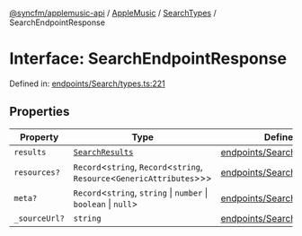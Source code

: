 [@syncfm/applemusic-api](../../../../../../globals.md) / [AppleMusic](../../../index.md) / [SearchTypes](../index.md) / SearchEndpointResponse

# Interface: SearchEndpointResponse

Defined in: [endpoints/Search/types.ts:221](https://github.com/sync-fm/applemusic-api/blob/a6a8471d4d51a41f6bd8af9d95c8abf0126e10f4/src/endpoints/Search/types.ts#L221)

## Properties

| Property | Type | Defined in |
| ------ | ------ | ------ |
| <a id="results"></a> `results` | [`SearchResults`](SearchResults.md) | [endpoints/Search/types.ts:222](https://github.com/sync-fm/applemusic-api/blob/a6a8471d4d51a41f6bd8af9d95c8abf0126e10f4/src/endpoints/Search/types.ts#L222) |
| <a id="resources"></a> `resources?` | `Record`\<`string`, `Record`\<`string`, `Resource`\<`GenericAttributes`\>\>\> | [endpoints/Search/types.ts:223](https://github.com/sync-fm/applemusic-api/blob/a6a8471d4d51a41f6bd8af9d95c8abf0126e10f4/src/endpoints/Search/types.ts#L223) |
| <a id="meta"></a> `meta?` | `Record`\<`string`, `string` \| `number` \| `boolean` \| `null`\> | [endpoints/Search/types.ts:224](https://github.com/sync-fm/applemusic-api/blob/a6a8471d4d51a41f6bd8af9d95c8abf0126e10f4/src/endpoints/Search/types.ts#L224) |
| <a id="_sourceurl"></a> `_sourceUrl?` | `string` | [endpoints/Search/types.ts:225](https://github.com/sync-fm/applemusic-api/blob/a6a8471d4d51a41f6bd8af9d95c8abf0126e10f4/src/endpoints/Search/types.ts#L225) |
